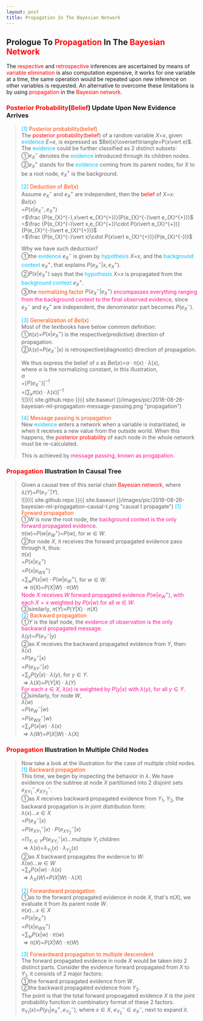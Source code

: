 ```yaml
---
layout: post
title: Propagation In The Bayesian Network
---
```


## Prologue To <font color="Red">Propagation</font> In The <font color="Red">Bayesian Network</font>
<p class="message">
The <font color="Red">respective</font> and <font color="Red">retrospective</font> inferences are ascertained by means of <font color="Red">variable elimination</font> is also computation expensive, it works for one variable at a time, the same operation would be repeated upon new inference on other variables is requested.  
An alternative to overcome these limitations is by using <font color="Red">propagation</font> in the <font color="Red">Bayesian network</font>.  
</p>

### <font color="Red">Posterior Probability</font>(<font color="Red">Belief</font>) Update Upon New Evidence Arrives
><font color="DeepSkyBlue">[1]</font>
><font color="OrangeRed">Posterior probability(belief)</font>  
>The <font color="Red">posterior probability</font>(<font color="Red">belief</font>) of a random variable $X$=$x$, given <font color="DeepSkyBlue">evidence</font> $E$=$e$, is expressed as $Bel(x)\overset\triangle=P(x\vert e)$.  The <font color="DeepSkyBlue">evidence</font> could be further classified as 2 distinct subsets:  
>&#10112;$e_{X}^{-}$ denotes the <font color="DeepSkyBlue">evidence</font> introduced through its children nodes.  
>&#10113;$e_{X}^{+}$ stands for the <font color="DeepSkyBlue">evidence</font> coming from its parent nodes, for $X$ to be a root node, $e_{X}^{+}$ is the background.  
>
><font color="DeepSkyBlue">[2]</font>
><font color="OrangeRed">Deduction of $Bel(x)$</font>  
>Assume $e_{X}^{-}$ and $e_{X}^{+}$ are independent, then the <font color="Red">belief</font> of $X$=$x$:  
>$Bel(x)$  
>=$P(x\vert e_{X}^{-},e_{X}^{+})$  
>=$\frac {P(e_{X}^{-},x\vert e_{X}^{+})}{P(e_{X}^{-}\vert e_{X}^{+})}$  
>=$\frac {P(e_{X}^{-}\vert x,e_{X}^{+})\cdot P(x\vert e_{X}^{+})}{P(e_{X}^{-}\vert e_{X}^{+})}$  
>=$\frac {P(e_{X}^{-}\vert x)\cdot P(x\vert e_{X}^{+})}{P(e_{X}^{-})}$  
>
>Why we have such deduction?  
>&#10112;the <font color="DeepSkyBlue">evidence</font> $e_{X}^{-}$ is given by <font color="DeepSkyBlue">hypothesis</font> $X$=$x$, and the <font color="DeepSkyBlue">background context</font> $e_{X}^{+}$, that explains $P(e_{X}^{-}\vert x,e_{X}^{+})$.  
>&#10113;$P(x\vert e_{X}^{+})$ says that the <font color="DeepSkyBlue">hypothesis</font> $X$=$x$ is propagated from the <font color="DeepSkyBlue">background context</font> $e_{X}^{+}$.  
>&#10114;the <font color="OrangeRed">normalizing factor</font> $P(e_{X}^{-}\vert e_{X}^{+})$ <font color="DeepPink">encompasses everything ranging from the background context to the final observed evidence</font>, since $e_{X}^{-}$ and $e_{X}^{+}$ are independent, the denominator part becomes $P(e_{X}^{-})$.  
>
><font color="DeepSkyBlue">[3]</font>
><font color="OrangeRed">Generalization of $Bel(x)$</font>  
>Most of the textbooks have below common definition:  
>&#10112;$\pi(x)$=$P(x\vert e_{X}^{+})$ is the respective(predictive) direction of propagation.  
>&#10113;$\lambda(x)$=$P(e_{X}^{-}\vert x)$ is retrospective(diagnostic) direction of propagation.  
>
>We thus express the belief of $x$ as $Bel(x)$=$\alpha\cdot\pi(x)\cdot\lambda(x)$,  
>where $\alpha$ is the normalizing constant, in this illustration,  
>$\alpha$  
>=$[P(e_{X}^{-})]^{-1}$  
>=$[\sum_{x}\pi(x)\cdot\lambda(x)]^{-1}$  
![]({{ site.github.repo }}{{ site.baseurl }}/images/pic/2018-08-26-bayesian-ml-progagation-message-passing.png "propagation")
>
><font color="DeepSkyBlue">[4]</font>
><font color="OrangeRed">Message passing is propagation</font>  
>New <font color="DeepSkyBlue">evidence</font> enters a network when a variable is instantiated, ie when it receives a new value from the outside world. When this happens, the <font color="Red">posterior probability</font> of each node in the whole network must be re-calculated.  
>
>This is achieved by <font color="DeepPink">message passing, known as progapation</font>.  

### <font color="Red">Propagation</font> Illustration In Causal Tree
>Given a causal tree of this serial chain <font color="Red">Bayesian network</font>, where $\lambda(Y)$=$P(e_{Y}^{-}\vert Y)$.  
![]({{ site.github.repo }}{{ site.baseurl }}/images/pic/2018-08-26-bayesian-ml-progagation-causal-t.png "causal t propagate")
><font color="DeepSkyBlue">[1]</font>
><font color="OrangeRed">Forward propagation</font>  
>&#10112;$W$ is now the root node, the <font color="DeepPink">background context is the only forward propagated evidence</font>.  
>$\pi(w)$=$P(w\vert e_{W}^{+})$=$P(w)$, for $w\in W$.  
>&#10113;for node $X$, it receives the forward propagated evidence pass through it, thus:  
>$\pi(x)$  
>=$P(x\vert e_{X}^{+})$  
>=$P(x\vert e_{WX}^{+})$  
>=$\sum_{w}P(x\vert w)\cdot P(w\vert e_{W}^{+})$, for $w\in W$.  
>$\Rightarrow\pi(X)$=$P(X\vert W)\cdot\pi(W)$  
><font color="DeepPink">Node $X$ receives $W$ forward propagated evidence $P(w\vert e_{W}^{+})$, with each $X=x$ weighted by $P(x\vert w)$ for all $w\in W$.</font>  
>&#10114;similarly, $\pi(Y)$=$P(Y\vert X)\cdot\pi(X)$  
><font color="DeepSkyBlue">[2]</font>
><font color="OrangeRed">Backward propagation</font>  
>&#10112;$Y$ is the leaf node, the <font color="DeepPink">evidence of observation is the only backward propagated message</font>.  
>$\lambda(y)$=$P(e_{Y}^{-}\vert y)$  
>&#10113;as $X$ receives the backward propagated evidence from $Y$, then:  
>$\lambda(x)$  
>=$P(e_{X}^{-}\vert x)$  
>=$P(e_{XY}^{-}\vert x)$  
>=$\sum_{y}P(y\vert x)\cdot\lambda(y)$, for $y\in Y$.  
>$\Rightarrow\lambda(X)$=$P(Y\vert X)\cdot\lambda(Y)$  
><font color="DeepPink">For each $x\in X$, $\lambda(x)$ is weighted by $P(y\vert x)$ with $\lambda(y)$, for all $y\in Y$.</font>  
>&#10113;similarly, for node $W$,  
>$\lambda(w)$  
>=$P(e_{W}^{-}\vert w)$  
>=$P(e_{WX}^{-}\vert w)$  
>=$\sum_{x}P(x\vert w)\cdot\lambda(x)$  
>$\Rightarrow\lambda(W)$=$P(X\vert W)\cdot\lambda(X)$  

### <font color="Red">Propagation</font> Illustration In Multiple Child Nodes
>Now take a look at the illustration for the case of multiple child nodes.  
><font color="DeepSkyBlue">[1]</font>
><font color="OrangeRed">Backward propagation</font>  
>This time, we begin by inspecting the behavior in $\lambda$.  We have evidence on the subtree at node $X$ partitioned into 2 disjoint sets $e_{XY_{1}}^{-}$,$e_{XY_{2}}^{-}$.  
>&#10112;as $X$ receives backward propagated evidence from $Y_{1}$, $Y_{2}$, the backward propagation is in joint distribution form:  
>$\lambda(x)$...$x\in X$  
>=$P(e_{X}^{-}\vert x)$  
>=$P(e_{XY_{1}}^{-}\vert x)\cdot P(e_{XY_{2}}^{-}\vert x)$  
>=$\prod_{Y_{i}\in Y}P(e_{XY_{i}}^{-}\vert x)$...multiple $Y_{i}$ children  
>$\Rightarrow\lambda(x)$=$\lambda_{Y_{1}}(x)\cdot\lambda_{Y_{2}}(x)$  
>&#10113;as $X$ backward propagates the evidence to $W$:  
>$\lambda(w)$...$w\in W$  
>=$\sum_{x}P(x\vert w)\cdot\lambda(x)$  
>$\Rightarrow\lambda_{X}(W)$=$P(X\vert W)\cdot\lambda(X)$  
>
><font color="DeepSkyBlue">[2]</font>
><font color="OrangeRed">Forwardward propagation</font>  
>&#10112;as to the forward propagated evidence in node $X$, that's $\pi(X)$, we evaluate it from its parent node $W$.  
>$\pi(x)$...$x\in X$  
>=$P(x\vert e_{X}^{+})$  
>=$P(x\vert e_{WX}^{+})$  
>=$\sum_{w}P(x\vert w)\cdot\pi(w)$  
>$\Rightarrow\pi(X)$=$P(X\vert W)\cdot\pi(W)$  
>
><font color="DeepSkyBlue">[3]</font>
><font color="OrangeRed">Forwardward propagation to multiple descendent</font>  
>The forward propagated evidence in node $X$ would be taken into 2 distinct parts.  Consider the evidence forward propagated from $X$ to $Y_{1}$, it consists of 2 major factors:  
>&#10112;the forward propagated evidence from $W$.  
>&#10113;the backward propagated evidence from $Y_{2}$.  
>The point is that the total forward propoagated evidence $X$ is the joint probability function in combinatory format of these 2 factors.  
>$\pi_{Y_{1}}(x)$=$P(y_{1}\vert e_{X}^{+},e_{Y_{2}}^{-})$, where $x\in X$, $e_{Y_{2}}^{-}\in e_{X}^{-}$, next to expand it.  

<!-- 
introduction to instantiation and dependence 
p.3@https://www.doc.ic.ac.uk/~dfg/ProbabilisticInference/IDAPILecture04.pdf
-->

<!-- 
### Addendum
>&#10112;[](http://citeseerx.ist.psu.edu/viewdoc/download?doi=10.1.1.124.2195&rep=rep1&type=pdf)  
>&#10113;[](https://www.doc.ic.ac.uk/~dfg/ProbabilisticInference/IDAPILecture04.pdf)  
-->

<!-- Γ -->
<!-- \Omega -->
<!-- \cap intersection -->
<!-- \cup union -->
<!-- \frac{\Gamma(k + n)}{\Gamma(n)} \frac{1}{r^k}  -->
<!-- \mbox{\large$\vert$}\nolimits_0^\infty -->
<!-- \vert_0^\infty -->
<!-- \vert_{0.5}^{\infty} -->
<!-- &prime; ′ -->
<!-- &Prime; ″ -->
<!-- $E\lbrack X\rbrack$ -->
<!-- \overline{X_n} -->
<!-- \underset{Succss}P -->
<!-- \frac{{\overline {X_n}}-\mu}{S/\sqrt n} -->
<!-- \lim_{t\rightarrow\infty} -->
<!-- \int_{0}^{a}\lambda\cdot e^{-\lambda\cdot t}\operatorname dt -->
<!-- \Leftrightarrow -->
<!-- \prod_{v\in V} -->
<!-- \subset -->
<!-- \subseteq -->
<!-- \varnothing -->
<!-- \perp -->
<!-- \overset\triangle= -->

<!-- Notes -->
<!-- <font color="OrangeRed">items, verb, to make it the focus, mathematic expression</font> -->
<!-- <font color="Red">KKT</font> -->
<!-- <font color="Red">SMO heuristics</font> -->
<!-- <font color="Red">F</font> distribution -->
<!-- <font color="Red">t</font> distribution -->
<!-- <font color="DeepSkyBlue">suggested item, soft item</font> -->
<!-- <font color="RoyalBlue">old alpha, quiz, example</font> -->
<!-- <font color="Green">new alpha</font> -->

<!-- <font color="#C20000">conclusion, finding</font> -->
<!-- <font color="DeepPink">positive conclusion, finding</font> -->
<!-- <font color="RosyBrown">negative conclusion, finding</font> -->

<!-- <font color="#00ADAD">policy</font> -->
<!-- <font color="#6100A8">full observable</font> -->
<!-- <font color="#FFAC12">partial observable</font> -->
<!-- <font color="#EB00EB">stochastic</font> -->
<!-- <font color="#8400E6">state transition</font> -->
<!-- <font color="#D600D6">discount factor gamma $\gamma$</font> -->
<!-- <font color="#D600D6">$V(S)$</font> -->
<!-- <font color="#9300FF">immediate reward R(S)</font> -->

<!-- ### <font color="RoyalBlue">Example</font>: Illustration By Rainy And Sunny Days In One Week -->
<!-- <font color="RoyalBlue">[Question]</font> -->
<!-- <font color="DeepSkyBlue">[Answer]</font> -->

<!-- 
[1]Given the vehicles pass through a highway toll station is $6$ per minute, what is the probability that no cars within $30$ seconds?
><font color="DeepSkyBlue">[1]</font>
><font color="OrangeRed">Given the vehicles pass through a highway toll station is $6$ per minute, what is the probability that no cars within $30$ seconds?</font>  
-->

<!--
><font color="DeepSkyBlue">[Notes]</font>
><font color="OrangeRed">Why at this moment, the Poisson and exponential probability come out with different result?</font>  
-->

<!-- https://www.medcalc.org/manual/gamma_distribution_functions.php -->
<!-- https://www.statlect.com/probability-distributions/student-t-distribution#hid5 -->
<!-- http://www.wiris.com/editor/demo/en/ -->